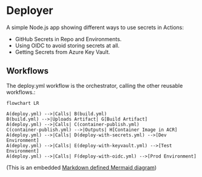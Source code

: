 # Deployer

A simple Node.js app showing different ways to use secrets in Actions:

- GitHub Secrets in Repo and Environments.
- Using OIDC to avoid storing secrets at all.
- Getting Secrets from Azure Key Vault.

## Workflows

The deploy.yml workflow is the orchestrator, calling the other reusable workflows.:

```mermaid
flowchart LR

A(deploy.yml) -->|Calls| B(build.yml)
B(build.yml) -->|Uploads Artifact| G[Build Artifact]
A(deploy.yml) -->|Calls| C(container-publish.yml)
C(container-publish.yml) -->|Outputs| H[Container Image in ACR]
A(deploy.yml) -->|Calls| D(deploy-with-secrets.yml) -->[Dev Environment]
A(deploy.yml) -->|Calls| E(deploy-with-keyvault.yml) -->[Test Environment]
A(deploy.yml) -->|Calls| F(deploy-with-oidc.yml) -->[Prod Environment]
```
(This is an embedded [Markdown defined Mermaid diagram](https://github.blog/2022-02-14-include-diagrams-markdown-files-mermaid/))


